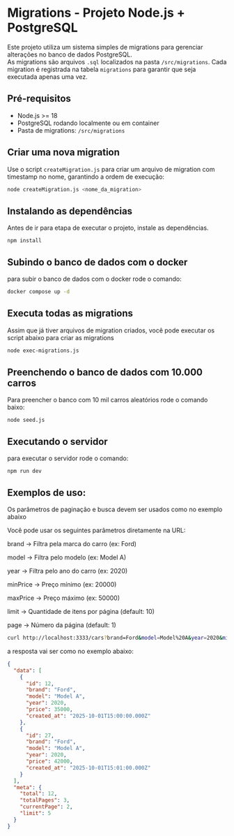 # Migrations - Projeto Node.js + PostgreSQL

Este projeto utiliza um sistema simples de migrations para gerenciar alterações no banco de dados PostgreSQL.  
As migrations são arquivos `.sql` localizados na pasta `/src/migrations`. Cada migration é registrada na tabela `migrations` para garantir que seja executada apenas uma vez.

## Pré-requisitos

- Node.js >= 18
- PostgreSQL rodando localmente ou em container
- Pasta de migrations: `/src/migrations`

## Criar uma nova migration

Use o script `createMigration.js` para criar um arquivo de migration com timestamp no nome, garantindo a ordem de execução:

```bash
node createMigration.js <nome_da_migration>
```

## Instalando as dependências
Antes de ir para etapa de executar o projeto, instale as dependências.

```
npm install
```

## Subindo o banco de dados com o docker
para subir o banco de dados com o docker rode o comando:

```sh
docker compose up -d
```

## Executa todas as migrations
Assim que já tiver arquivos de migration criados, você pode executar os script abaixo para criar as migrations

```bash
node exec-migrations.js 
```

## Preenchendo o banco de dados com 10.000 carros
Para preencher o banco com 10 mil carros aleatórios rode o comando baixo:
```
node seed.js
```

## Executando o servidor
para executar o servidor rode o comando:
```
npm run dev
```

## Exemplos de uso:
Os parâmetros de paginação e busca devem ser usados como no exemplo abaixo

Você pode usar os seguintes parâmetros diretamente na URL:

brand → Filtra pela marca do carro (ex: Ford)

model → Filtra pelo modelo (ex: Model A)

year → Filtra pelo ano do carro (ex: 2020)

minPrice → Preço mínimo (ex: 20000)

maxPrice → Preço máximo (ex: 50000)

limit → Quantidade de itens por página (default: 10)

page → Número da página (default: 1)
```sh
curl http://localhost:3333/cars?brand=Ford&model=Model%20A&year=2020&minPrice=20000&maxPrice=50000&limit=5&page=2
```

a resposta vai ser como no exemplo abaixo:
```json
{
  "data": [
    {
      "id": 12,
      "brand": "Ford",
      "model": "Model A",
      "year": 2020,
      "price": 35000,
      "created_at": "2025-10-01T15:00:00.000Z"
    },
    {
      "id": 27,
      "brand": "Ford",
      "model": "Model A",
      "year": 2020,
      "price": 42000,
      "created_at": "2025-10-01T15:01:00.000Z"
    }
  ],
  "meta": {
    "total": 12,
    "totalPages": 3,
    "currentPage": 2,
    "limit": 5
  }
}
```
